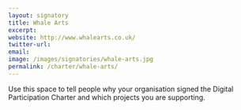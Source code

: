 ```yaml
---
layout: signatory
title: Whale Arts
excerpt: 
website: http://www.whalearts.co.uk/
twitter-url: 
email: 
image: /images/signatories/whale-arts.jpg
permalink: /charter/whale-arts/
---
```


Use this space to tell people why your organisation signed the Digital Participation Charter and which projects you are supporting.
